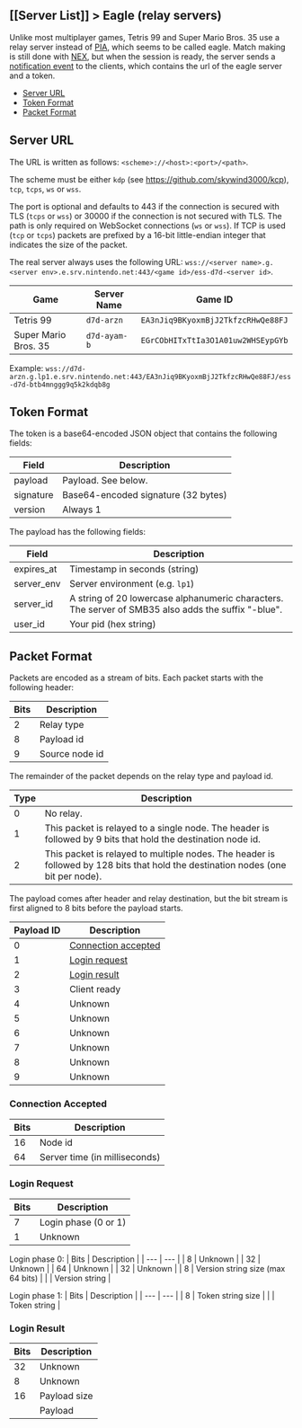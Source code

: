 [[Server List]] > Eagle (relay servers)
---

Unlike most multiplayer games, Tetris 99 and Super Mario Bros. 35 use a relay server instead of [PIA](PIA-Overview), which seems to be called eagle. Match making is still done with [NEX](NEX-Overview-(Game-Servers)), but when the session is ready, the server sends a [notification event](Notification-Protocol) to the clients, which contains the url of the eagle server and a token.

* [Server URL](#server-url)
* [Token Format](#token-format)
* [Packet Format](#packet-format)

## Server URL
The URL is written as follows: `<scheme>://<host>:<port>/<path>`.

The scheme must be either `kdp` (see https://github.com/skywind3000/kcp), `tcp`, `tcps`, `ws` or `wss`.

The port is optional and defaults to 443 if the connection is secured with TLS (`tcps` or `wss`) or 30000 if the connection is not secured with TLS. The path is only required on WebSocket connections (`ws` or `wss`). If TCP is used (`tcp` or `tcps`) packets are prefixed by a 16-bit little-endian integer that indicates the size of the packet.

The real server always uses the following URL: `wss://<server name>.g.<server env>.e.srv.nintendo.net:443/<game id>/ess-d7d-<server id>`.

| Game | Server Name | Game ID |
| --- | --- | --- |
| Tetris 99 | `d7d-arzn` | `EA3nJiq9BKyoxmBjJ2TkfzcRHwQe88FJ` |
| Super Mario Bros. 35 | `d7d-ayam-b` | `EGrCObHITxTtIa3O1A01uw2WHSEypGYb` |

Example: `wss://d7d-arzn.g.lp1.e.srv.nintendo.net:443/EA3nJiq9BKyoxmBjJ2TkfzcRHwQe88FJ/ess-d7d-btb4mnggg9q5k2kdqb8g`

## Token Format
The token is a base64-encoded JSON object that contains the following fields:

| Field | Description |
| --- | --- |
| payload | Payload. See below. |
| signature | Base64-encoded signature (32 bytes) |
| version | Always 1 |

The payload has the following fields:

| Field | Description |
| --- | --- |
| expires_at | Timestamp in seconds (string) |
| server_env | Server environment (e.g. `lp1`) |
| server_id | A string of 20 lowercase alphanumeric characters. The server of SMB35 also adds the suffix "-blue". |
| user_id | Your pid (hex string) |

## Packet Format
Packets are encoded as a stream of bits. Each packet starts with the following header:

| Bits | Description |
| --- | --- |
| 2 | Relay type |
| 8 | Payload id |
| 9 | Source node id |

The remainder of the packet depends on the relay type and payload id.

| Type | Description |
| --- | --- |
| 0 | No relay. |
| 1 | This packet is relayed to a single node. The header is followed by 9 bits that hold the destination node id. |
| 2 | This packet is relayed to multiple nodes. The header is followed by 128 bits that hold the destination nodes (one bit per node). |

The payload comes after header and relay destination, but the bit stream is first aligned to 8 bits before the payload starts.

| Payload ID | Description |
| --- | --- |
| 0 | [Connection accepted](#connection-accepted) |
| 1 | [Login request](#login-request) |
| 2 | [Login result](#login-result) |
| 3 | Client ready |
| 4 | Unknown |
| 5 | Unknown |
| 6 | Unknown |
| 7 | Unknown |
| 8 | Unknown |
| 9 | Unknown |

### Connection Accepted
| Bits | Description |
| --- | --- |
| 16 | Node id |
| 64 | Server time (in milliseconds) |

### Login Request
| Bits | Description |
| --- | --- |
| 7 | Login phase (0 or 1) |
| 1 | Unknown |

Login phase 0:
| Bits | Description |
| --- | --- |
| 8 | Unknown |
| 32 | Unknown |
| 64 | Unknown |
| 32 | Unknown |
| 8 | Version string size (max 64 bits) |
| | Version string |

Login phase 1:
| Bits | Description |
| --- | --- |
| 8 | Token string size |
| | Token string |

### Login Result
| Bits | Description |
| --- | --- |
| 32 | Unknown |
| 8 | Unknown |
| 16 | Payload size |
| | Payload |
